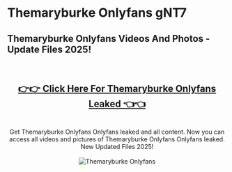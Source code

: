 # Themaryburke Onlyfans gNT7

<h2>Themaryburke Onlyfans Videos And Photos - Update Files 2025!</h2>
<br>
<div align="center">
<h2><a href="https://213.232.235.80/live/video.php?q=themaryburke-onlyfans" rel="nofollow">👉👉 Click Here For Themaryburke Onlyfans Leaked 👈👈</a></h2>

<br>
Get Themaryburke Onlyfans Onlyfans leaked and all content. Now you can access all videos and pictures of Themaryburke Onlyfans Onlyfans leaked. New Updated Files 2025!
<br>
<br>
<a href="https://213.232.235.80/live/video.php?q=themaryburke-onlyfans" rel="nofollow" data-target="animated-image.originalLink"><img src="https://i.imgur.com/dJHk4Zq.gif" alt="Themaryburke Onlyfans" style="max-width: 100%; display: inline-block;" data-target="animated-image.originalImage"></a>
</div>
<br>